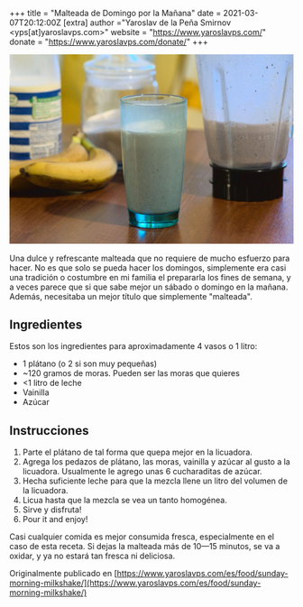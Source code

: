 +++
title = "Malteada de Domingo por la Mañana"
date = 2021-03-07T20:12:00Z
[extra]
author ="Yaroslav de la Peña Smirnov <yps[at]yaroslavps.com>"
website = "https://www.yaroslavps.com/"
donate = "https://www.yaroslavps.com/donate/"
+++

![My milkshakes bring all the boys (and girls) to the yard](milkshake.jpg)

Una dulce y refrescante malteada que no requiere de mucho esfuerzo para hacer.
No es que solo se pueda hacer los domingos, simplemente era casi una tradición o
costumbre en mi familia el prepararla los fines de semana, y a veces parece que
si que sabe mejor un sábado o domingo en la mañana. Además, necesitaba un mejor
título que simplemente "malteada".

<!-- more -->

## Ingredientes

Estos son los ingredientes para aproximadamente 4 vasos o 1 litro:

* 1 plátano (o 2 si son muy pequeñas)
* ~120 gramos de moras. Pueden ser las moras que quieres
* <1 litro de leche
* Vainilla
* Azúcar

## Instrucciones

1. Parte el plátano de tal forma que quepa mejor en la licuadora.
2. Agrega los pedazos de plátano, las moras, vainilla y azúcar al gusto a la
   licuadora. Usualmente le agrego unas 6 cucharaditas de azúcar.
3. Hecha suficiente leche para que la mezcla llene un litro del volumen de la
   licuadora.
4. Licua hasta que la mezcla se vea un tanto homogénea.
5. Sirve y disfruta!
5. Pour it and enjoy!

Casi cualquier comida es mejor consumida fresca, especialmente en el caso de
esta receta. Si dejas la malteada más de 10—15 minutos, se va a oxidar, y ya no
estará tan fresca ni deliciosa.


Originalmente publicado en [https://www.yaroslavps.com/es/food/sunday-morning-milkshake/](https://www.yaroslavps.com/es/food/sunday-morning-milkshake/)
